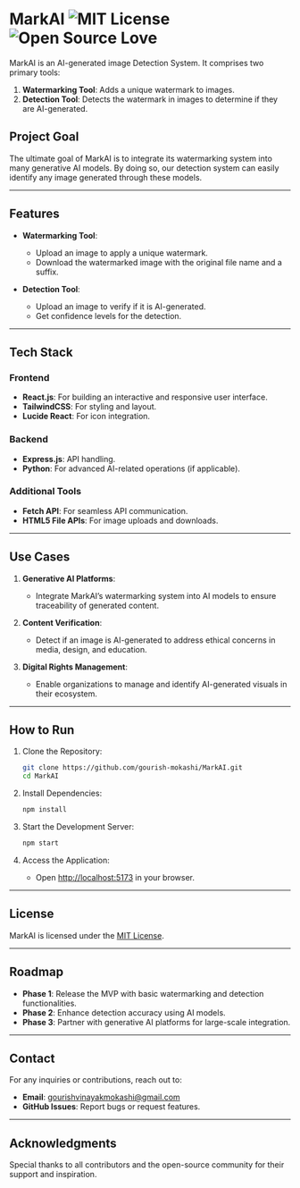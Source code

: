 # MarkAI ![MIT License](https://img.shields.io/badge/License-MIT-green) ![Open Source Love](https://badges.frapsoft.com/os/v1/open-source.svg?v=103)

MarkAI is an AI-generated image Detection System. It comprises two primary tools:

1. **Watermarking Tool**: Adds a unique watermark to images.
2. **Detection Tool**: Detects the watermark in images to determine if they are AI-generated.

## Project Goal
The ultimate goal of MarkAI is to integrate its watermarking system into many generative AI models. By doing so, our detection system can easily identify any image generated through these models.

---

## Features
- **Watermarking Tool**:
  - Upload an image to apply a unique watermark.
  - Download the watermarked image with the original file name and a suffix.

- **Detection Tool**:
  - Upload an image to verify if it is AI-generated.
  - Get confidence levels for the detection.

---

## Tech Stack

### Frontend
- **React.js**: For building an interactive and responsive user interface.
- **TailwindCSS**: For styling and layout.
- **Lucide React**: For icon integration.

### Backend
- **Express.js**: API handling.
- **Python**: For advanced AI-related operations (if applicable).

### Additional Tools
- **Fetch API**: For seamless API communication.
- **HTML5 File APIs**: For image uploads and downloads.

---

## Use Cases

1. **Generative AI Platforms**:
   - Integrate MarkAI’s watermarking system into AI models to ensure traceability of generated content.

2. **Content Verification**:
   - Detect if an image is AI-generated to address ethical concerns in media, design, and education.

3. **Digital Rights Management**:
   - Enable organizations to manage and identify AI-generated visuals in their ecosystem.

---

## How to Run

1. Clone the Repository:
   ```bash
   git clone https://github.com/gourish-mokashi/MarkAI.git
   cd MarkAI
   ```

2. Install Dependencies:
   ```bash
   npm install
   ```

3. Start the Development Server:
   ```bash
   npm start
   ```

4. Access the Application:
   - Open [http://localhost:5173](http://localhost:5173) in your browser.

---

## License

MarkAI is licensed under the [MIT License](LICENSE).

---

## Roadmap

- **Phase 1**: Release the MVP with basic watermarking and detection functionalities.
- **Phase 2**: Enhance detection accuracy using AI models.
- **Phase 3**: Partner with generative AI platforms for large-scale integration.

---

## Contact

For any inquiries or contributions, reach out to:
- **Email**: gourishvinayakmokashi@gmail.com
- **GitHub Issues**: Report bugs or request features.

---

## Acknowledgments

Special thanks to all contributors and the open-source community for their support and inspiration.

